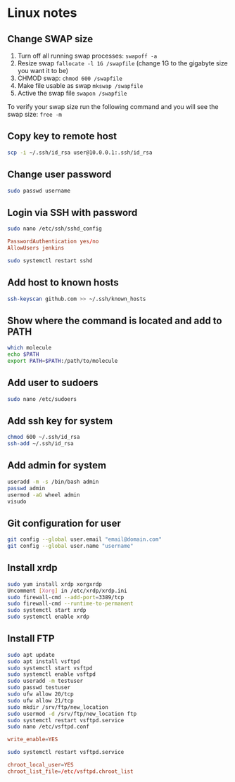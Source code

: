 # Linux notes

## Change SWAP size

1. Turn off all running swap processes: `swapoff -a`
2. Resize swap `fallocate -l 1G /swapfile` (change 1G to the gigabyte size you want it to be)
3. CHMOD swap: `chmod 600 /swapfile`
4. Make file usable as swap `mkswap /swapfile`
5. Active the swap file `swapon /swapfile`

To verify your swap size run the following command and you will see the swap size: `free -m`

## Copy key to remote host

```bash
scp -i ~/.ssh/id_rsa user@10.0.0.1:.ssh/id_rsa
```

## Change user password

```bash
sudo passwd username
```

## Login via SSH with password

```bash
sudo nano /etc/ssh/sshd_config
```

```conf
PasswordAuthentication yes/no 
AllowUsers jenkins
```

```bash
sudo systemctl restart sshd
```

## Add host to known hosts

```bash
ssh-keyscan github.com >> ~/.ssh/known_hosts
```

## Show where the command is located and add to PATH

```bash
which molecule
echo $PATH 
export PATH=$PATH:/path/to/molecule 
```

## Add user to sudoers

```bash
sudo nano /etc/sudoers
```

## Add ssh key for system

```bash
chmod 600 ~/.ssh/id_rsa
ssh-add ~/.ssh/id_rsa
```

## Add admin for system

```bash
useradd -m -s /bin/bash admin
passwd admin
usermod -aG wheel admin
visudo
```

## Git configuration for user

```bash
git config --global user.email "email@domain.com"
git config --global user.name "username"
```

## Install xrdp

```bash
sudo yum install xrdp xorgxrdp
Uncomment [Xorg] in /etc/xrdp/xrdp.ini
sudo firewall-cmd --add-port=3389/tcp
sudo firewall-cmd --runtime-to-permanent
sudo systemctl start xrdp
sudo systemctl enable xrdp
```

## Install FTP

```bash
sudo apt update
sudo apt install vsftpd
sudo systemctl start vsftpd
sudo systemctl enable vsftpd
sudo useradd -m testuser
sudo passwd testuser
sudo ufw allow 20/tcp
sudo ufw allow 21/tcp
sudo mkdir /srv/ftp/new_location
sudo usermod -d /srv/ftp/new_location ftp
sudo systemctl restart vsftpd.service
sudo nano /etc/vsftpd.conf
```

```conf title="/etc/vsftpd.conf"
write_enable=YES
```

```bash
sudo systemctl restart vsftpd.service
```

```conf
chroot_local_user=YES
chroot_list_file=/etc/vsftpd.chroot_list
```
